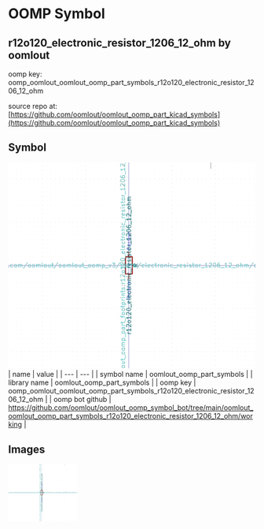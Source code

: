 # OOMP Symbol  
## r12o120_electronic_resistor_1206_12_ohm  by oomlout  
  
oomp key: oomp_oomlout_oomlout_oomp_part_symbols_r12o120_electronic_resistor_1206_12_ohm  
  
source repo at: [https://github.com/oomlout/oomlout_oomp_part_kicad_symbols](https://github.com/oomlout/oomlout_oomp_part_kicad_symbols)  
## Symbol  
  
[![working.png](working_600.png)](working.png)  
| name | value | 
| --- | --- | 
| symbol name | oomlout_oomp_part_symbols | 
| library name | oomlout_oomp_part_symbols | 
| oomp key | oomp_oomlout_oomlout_oomp_part_symbols_r12o120_electronic_resistor_1206_12_ohm | 
| oomp bot github | https://github.com/oomlout/oomlout_oomp_symbol_bot/tree/main/oomlout_oomlout_oomp_part_symbols_r12o120_electronic_resistor_1206_12_ohm/working | 
## Images  
  
[![working.png](working_140.png)](working.png)  
